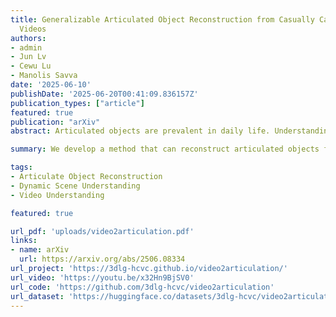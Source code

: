 ```yaml
---
title: Generalizable Articulated Object Reconstruction from Casually Captured RGBD
  Videos
authors:
- admin
- Jun Lv
- Cewu Lu
- Manolis Savva
date: '2025-06-10'
publishDate: '2025-06-20T00:41:09.836157Z'
publication_types: ["article"]
featured: true
publication: "arXiv"
abstract: Articulated objects are prevalent in daily life. Understanding their kinematic structure and reconstructing them have numerous applications in embodied AI and robotics. However, current methods require carefully captured data for training or inference, preventing practical, scalable, and generalizable reconstruction of articulated objects. We focus on reconstruction of an articulated object from a casually captured RGBD video shot with a hand-held camera. A casually captured video of an interaction with an articulated object is easy to acquire at scale using smartphones. However, this setting is quite challenging, as the object and camera move simultaneously and there are significant occlusions as the person interacts with the object. To tackle these challenges, we introduce a coarse-to-fine framework that infers joint parameters and segments movable parts of the object from a dynamic RGBD video. To evaluate our method under this new setting, we build a 20× larger synthetic dataset of 784 videos containing 284 objects across 11 categories. We compare our approach with existing methods that also take video as input. Experiments show that our method can reconstruct synthetic and real articulated objects across different categories from dynamic RGBD videos, outperforming existing methods significantly.

summary: We develop a method that can reconstruct articulated objects from casually captured RGBD videos.

tags:
- Articulate Object Reconstruction
- Dynamic Scene Understanding
- Video Understanding

featured: true

url_pdf: 'uploads/video2articulation.pdf'
links:
- name: arXiv
  url: https://arxiv.org/abs/2506.08334
url_project: 'https://3dlg-hcvc.github.io/video2articulation/'
url_video: 'https://youtu.be/x32Hn9BjSV0'
url_code: 'https://github.com/3dlg-hcvc/video2articulation'
url_dataset: 'https://huggingface.co/datasets/3dlg-hcvc/video2articulation'
---
```

